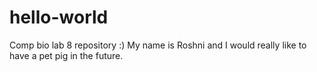 # hello-world
Comp bio lab 8 repository :)
My name is Roshni and I would really like to have a pet pig in the future.

